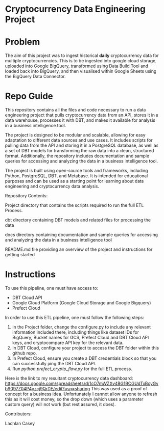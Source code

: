 # Cryptocurrency Data Engineering Project
# Problem
The aim of this project was to ingest historical **daily** cryptocurrency data for multiple cryptocurrencies. This is to be ingested into google cloud storage, uploaded into Google BigQuery, transformed using Data Build Tool and loaded back into BigQuery, and then visualised within Google Sheets using the BigQuery Data Connector.
 # Repo Guide
This repository contains all the files and code necessary to run a data engineering project that pulls cryptocurrency data from an API, stores it in a data warehouse, processes it with DBT, and makes it available for analysis in a business intelligence tool.

The project is designed to be modular and scalable, allowing for easy adaptation to different data sources and use cases. It includes scripts for pulling data from the API and storing it in a PostgreSQL database, as well as a set of DBT models for transforming the raw data into a clean, structured format. Additionally, the repository includes documentation and sample queries for accessing and analyzing the data in a business intelligence tool.

The project is built using open-source tools and frameworks, including Python, PostgreSQL, DBT, and Metabase. It is intended for educational purposes and can be used as a starting point for learning about data engineering and cryptocurrency data analysis.

Repository Contents:

Project directory that contains the scripts required to run the full ETL Process.

dbt directory containing DBT models and related files for processing the data

docs directory containing documentation and sample queries for accessing and analyzing the data in a business intelligence tool

README.md file providing an overview of the project and instructions for getting started

# Instructions
To use this pipeline, one must have access to:
- DBT Cloud API
- Google Cloud Platform (Google Cloud Storage and Google Bigquery)
- Prefect Cloud

In order to use this ETL pipeline, one must follow the following steps:
1. In the Project folder, change the configure.py to include any relevant information included there, including things like dataset IDs for BigQuery, Bucket names for GCS, Prefect Cloud and DBT Cloud API keys, and cryptocompare API key for the relevant data.
2. In DBT Cloud, configure your project to access the DBT folder within this github repo.
3. In Prefect Cloud, ensure you create a DBT credentials block so that you can successfully ping the DBT Cloud API.
4. Run _python prefect_crypto_flow.py_ for the full ETL process.

Here is the link to my resultant cryptocurrency data dashboard:
https://docs.google.com/spreadsheets/d/1cO7mWZXv4BG1BCGUdTxBcyGvb9097Z04P4yzcj9QrDE/edit?usp=sharing
This was used as a proof of concept for a business idea. Unfortunately I cannot allow anyone to refresh this as it will cost money, so the drop down (which uses a parameter custom query) will not work (but rest assured, it does).

Contributors:

Lachlan Casey
